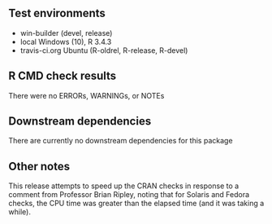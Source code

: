 ## Test environments 
- win-builder (devel, release)
- local Windows (10), R 3.4.3
- travis-ci.org Ubuntu (R-oldrel, R-release, R-devel)

## R CMD check results
There were no ERRORs, WARNINGs, or NOTEs

## Downstream dependencies
There are currently no downstream dependencies for this package

## Other notes

This release attempts to speed up the CRAN checks in response
to a comment from Professor Brian Ripley, noting that for 
Solaris and Fedora checks, the CPU time was greater than the
elapsed time (and it was taking a while). 